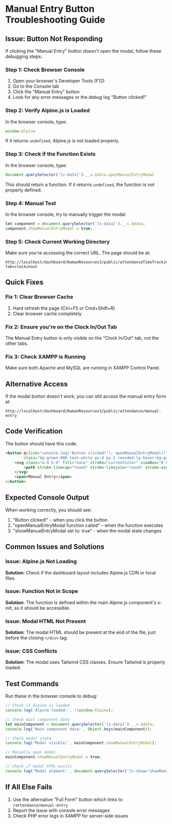# Manual Entry Button Troubleshooting Guide

## Issue: Button Not Responding

If clicking the "Manual Entry" button doesn't open the modal, follow these debugging steps:

### Step 1: Check Browser Console
1. Open your browser's Developer Tools (F12)
2. Go to the Console tab
3. Click the "Manual Entry" button
4. Look for any error messages or the debug log "Button clicked!"

### Step 2: Verify Alpine.js is Loaded
In the browser console, type:
```javascript
window.Alpine
```
If it returns `undefined`, Alpine.js is not loaded properly.

### Step 3: Check if the Function Exists
In the browser console, type:
```javascript
document.querySelector('[x-data]').__x.$data.openManualEntryModal
```
This should return a function. If it returns `undefined`, the function is not properly defined.

### Step 4: Manual Test
In the browser console, try to manually trigger the modal:
```javascript
let component = document.querySelector('[x-data]').__x.$data;
component.showManualEntryModal = true;
```

### Step 5: Check Current Working Directory
Make sure you're accessing the correct URL. The page should be at:
```
http://localhost/dashboard/HumanResources3/public/attendanceTimeTracking?tab=clockinout
```

## Quick Fixes

### Fix 1: Clear Browser Cache
1. Hard refresh the page (Ctrl+F5 or Cmd+Shift+R)
2. Clear browser cache completely

### Fix 2: Ensure you're on the Clock In/Out Tab
The Manual Entry button is only visible on the "Clock In/Out" tab, not the other tabs.

### Fix 3: Check XAMPP is Running
Make sure both Apache and MySQL are running in XAMPP Control Panel.

## Alternative Access
If the modal button doesn't work, you can still access the manual entry form at:
```
http://localhost/dashboard/HumanResources3/public/attendance/manual-entry
```

## Code Verification
The button should have this code:
```html
<button @click="console.log('Button clicked!'); openManualEntryModal()" 
        class="bg-green-600 text-white px-4 py-2 rounded-lg hover:bg-green-700 transition-colors flex items-center space-x-2">
    <svg class="w-4 h-4" fill="none" stroke="currentColor" viewBox="0 0 24 24">
        <path stroke-linecap="round" stroke-linejoin="round" stroke-width="2" d="M12 4v16m8-8H4"></path>
    </svg>
    <span>Manual Entry</span>
</button>
```

## Expected Console Output
When working correctly, you should see:
1. "Button clicked!" - when you click the button
2. "openManualEntryModal function called" - when the function executes
3. "showManualEntryModal set to: true" - when the modal state changes

## Common Issues and Solutions

### Issue: Alpine.js Not Loading
**Solution**: Check if the dashboard layout includes Alpine.js CDN or local files.

### Issue: Function Not in Scope
**Solution**: The function is defined within the main Alpine.js component's x-init, so it should be accessible.

### Issue: Modal HTML Not Present
**Solution**: The modal HTML should be present at the end of the file, just before the closing `</div>` tag.

### Issue: CSS Conflicts
**Solution**: The modal uses Tailwind CSS classes. Ensure Tailwind is properly loaded.

## Test Commands
Run these in the browser console to debug:

```javascript
// Check if Alpine is loaded
console.log('Alpine loaded:', !!window.Alpine);

// Check main component data
let mainComponent = document.querySelector('[x-data]').__x.$data;
console.log('Main component data:', Object.keys(mainComponent));

// Check modal state
console.log('Modal visible:', mainComponent.showManualEntryModal);

// Manually open modal
mainComponent.showManualEntryModal = true;

// Check if modal HTML exists
console.log('Modal element:', document.querySelector('[x-show="showManualEntryModal"]'));
```

## If All Else Fails
1. Use the alternative "Full Form" button which links to `/attendance/manual-entry`
2. Report the issue with console error messages
3. Check PHP error logs in XAMPP for server-side issues